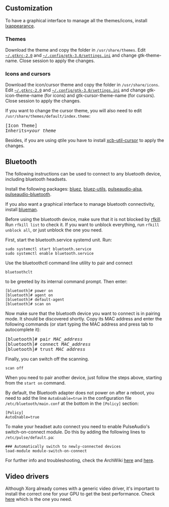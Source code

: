## Customization

To have a graphical interface to manage all the themes/icons, install [lxappearance](https://archlinux.org/packages/community/x86_64/lxappearance/).

### Themes

Download the theme and copy the folder in `/usr/share/themes`. Edit [`~/.gtkrc-2.0`](./.gtkrc-2.0) and [`~/.config/gtk-3.0/settings.ini`](./.config/gtk-3.0/settings.ini) and change gtk-theme-name. Close session to apply the changes.

### Icons and cursors

Download the icon/cursor theme and copy the folder in `/usr/share/icons`. Edit [`~/.gtkrc-2.0`](./.gtkrc-2.0) and [`~/.config/gtk-3.0/settings.ini`](./.config/gtk-3.0/settings.ini) and change gtk-icon-theme-name (for icons) and gtk-cursor-theme-name (for cursors). Close session to apply the changes.

If you want to change the cursor theme, you will also need to edit `/usr/share/themes/default/index.theme`:

<pre>
[Icon Theme]
Inherits=<i>your_theme</i>
</pre>

Besides, if you are using qtile you have to install [xcb-util-cursor](https://archlinux.org/packages/extra/x86_64/xcb-util-cursor/) to apply the changes.

## Bluetooth

The following instructions can be used to connect to any bluetooth device, including bluetooth headsets.

Install the following packages: [bluez](https://archlinux.org/packages/extra/x86_64/bluez/), [bluez-utils](https://archlinux.org/packages/extra/x86_64/bluez-utils/), [pulseaudio-alsa](https://archlinux.org/packages/extra/x86_64/pulseaudio-alsa/), [pulseaudio-bluetooth](https://archlinux.org/packages/extra/x86_64/pulseaudio-bluetooth/).

If you also want a graphical interface to manage bluetooth connectivity, install [blueman](https://archlinux.org/packages/community/x86_64/blueman/).

Before using the bluetooth device, make sure that it is not blocked by [rfkill](https://wiki.archlinux.org/index.php/Network_configuration/Wireless#Rfkill_caveat). Run `rfkill list` to check it. If you want to unblock everything, run `rfkill unblock all`, or just unblock the one you need.

First, start the bluetooth.service systemd unit. Run:

```
sudo systemctl start bluetooth.service
sudo systemctl enable bluetooth.service
```

Use the bluetoothctl command line utility to pair and connect

```
bluetoothclt
```

to be greeted by its internal command prompt. Then enter:

```
[bluetooth]# power on
[bluetooth]# agent on
[bluetooth]# default-agent
[bluetooth]# scan on
```

Now make sure that the bluetooth device you want to connect is in pairing mode. It should be discovered shortly. Copy its MAC address and enter the following commands (or start typing the MAC address and press tab to autocomplete it):

<pre>
[bluetooth]# pair <i>MAC_address</i>
[bluetooth]# connect <i>MAC_address</i>
[bluetooth]# trust <i>MAC_address</i>
</pre>

Finally, you can switch off the scanning.

```
scan off
```

When you need to pair another device, just follow the steps above, starting from the `start on` command.

By default, the Bluetooth adapter does not power on after a reboot, you need to add the line `AutoEnable=true` in the configuration file `/etc/bluetooth/main.conf` at the bottom in the `[Policy]` section:

```
[Policy]
AutoEnable=true
```

To make your headset auto connect you need to enable PulseAudio's switch-on-connect module. Do this by adding the following lines to `/etc/pulse/default.pa`:

```
### Automatically switch to newly-connected devices
load-module module-switch-on-connect
```

For further info and troubleshooting, check the ArchWiki [here](https://wiki.archlinux.org/index.php/Bluetooth) and [here](https://wiki.archlinux.org/index.php/Bluetooth_headset).

## Video drivers

Although Xorg already comes with a generic video driver, it's important to install the correct one for your GPU to get the best performance. Check [here](https://wiki.archlinux.org/index.php/xorg#Driver_installation) which is the one you need.
